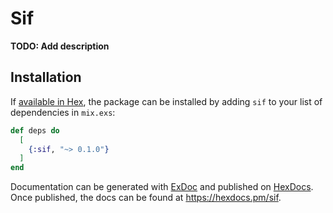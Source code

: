 # Sif

**TODO: Add description**

## Installation

If [available in Hex](https://hex.pm/docs/publish), the package can be installed
by adding `sif` to your list of dependencies in `mix.exs`:

```elixir
def deps do
  [
    {:sif, "~> 0.1.0"}
  ]
end
```

Documentation can be generated with [ExDoc](https://github.com/elixir-lang/ex_doc)
and published on [HexDocs](https://hexdocs.pm). Once published, the docs can
be found at <https://hexdocs.pm/sif>.

